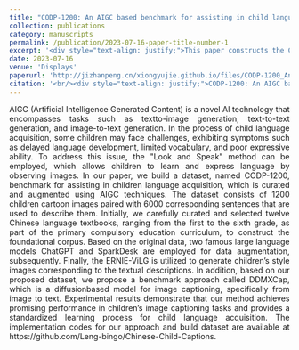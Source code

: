 ```yaml
---
title: "CODP-1200: An AIGC based benchmark for assisting in child language acquisition"
collection: publications
category: manuscripts
permalink: /publication/2023-07-16-paper-title-number-1
excerpt: '<div style="text-align: justify;">This paper constructs the CODP - 1200 dataset using AIGC for child language acquisition and proposes the DDMXCap method, with experiments validating its efficacy.</div>'
date: 2023-07-16
venue: 'Displays'
paperurl: 'http://jizhanpeng.cn/xiongyujie.github.io/files/CODP-1200_An_AIGC_based_benchmark_for_assisting_in_child_language_acquisition.pdf'
citation: '<br/><div style="text-align: justify;">CODP-1200: An AIGC based benchmark for assisting in child language acquisition, G. Leng, G. Zhang, Y.-J. Xiong* and J. Chen, Displays, 2023, 82: 102627</div>'
---
```


<div style="text-align: justify;">AIGC (Artificial Intelligence Generated Content) is a novel AI technology that encompasses tasks such as textto-image generation, text-to-text generation, and image-to-text generation. In the process of child language acquisition, some children may face challenges, exhibiting symptoms such as delayed language development, limited vocabulary, and poor expressive ability. To address this issue, the "Look and Speak" method can be employed, which allows children to learn and express language by observing images. In our paper, we build a dataset, named CODP-1200, benchmark for assisting in children language acquisition, which is curated and augmented using AIGC techniques. The dataset consists of 1200 children cartoon images paired with 6000 corresponding sentences that are used to describe them. Initially, we carefully curated and selected twelve Chinese language textbooks, ranging from the first to the sixth grade, as part of the primary compulsory education curriculum, to construct the foundational corpus. Based on the original data, two famous large language models ChatGPT and SparkDesk are employed for data augmentation, subsequently. Finally, the ERNIE-ViLG is utilized to generate children’s style images corresponding to the textual descriptions. In addition, based on our proposed dataset, we propose a benchmark approach called DDMXCap, which is a diffusionbased model for image captioning, specifically from image to text. Experimental results demonstrate that our method achieves promising performance in children’s image captioning tasks and provides a standardized learning process for child language acquisition. The implementation codes for our approach and build dataset are available at https://github.com/Leng-bingo/Chinese-Child-Captions.</div>

<br/>
